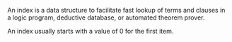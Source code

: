 An index is a data structure to facilitate fast lookup of terms and
clauses in a logic program, deductive database, or automated theorem
prover.

An index usually starts with a value of 0 for the first item.